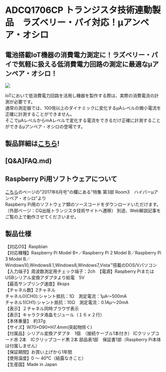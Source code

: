 # ADCQ1706CP トランジスタ技術連動製品　ラズベリー・パイ対応！μアンペア・オシロ

## 電池搭載IoT機器の消費電力測定に！ラズベリー・パイで気軽に扱える低消費電力回路の測定に最適なμアンペア・オシロ！

![](https://bit-trade-one.co.jp/wp/wp-content/uploads/2017/07/591d3fb7b06f92e51140eda56a2497691.png)  

IoTにおいて低消費電力回路を活用し機器を製作する際は、実際の消費電流の計測が必要です。  
通常の測定器では、100倍以上のダイナミックに変化するμAレベルの微小電流を正確に計測することができません。  
そこでμAレベルからmAレベルで変化する電流をできるだけ正確に計測することができるμアンペア・オシロの登場です。  

## 製品詳細は[こちら](https://bit-trade-one.co.jp/product/module/adcq1706cp/)!

## [Q&A]FAQ.md)

## Raspberry Pi用ソフトウェアについて

[こちら](https://toragi.cqpub.co.jp/tabid/831/Default.html)のページの"2017年6月号"の欄にある"特集 第3部 Room3　ハイパーμアンペア・オシロ"より  
Raspberry Pi用のソフトウェア類のソースコードをダウンロードいただけます。  （外部ページ：CQ出版トランジスタ技術サイトへ遷移）
別途、Web解説記事をご覧の上で動作させてくださいませ。  

## 製品仕様
【対応OS】Raspbian  
【対応機種】Raspberry Pi Model B+／Raspberry Pi 2 Model B／Raspberry Pi 3 Model B／  
           Windows10,Windows8.1,Windows8,Windows7,Vista™搭載のDOS/Vパソコン  
【入力端子】周波数測定用チェック端子：2ch　【電源】Raspberry PiまたはUSBシリアル変換アダプタより給電　5V  
【最高サンプリング速度】8ksps  
【チャネル数】2チャネル  
チャネル0(CH0):シャント抵抗：1Ω　測定電流：1μA～500mA  
チャネル1(CH1):シャント抵抗：10Ω　測定電流：0.1Aμ～20mA  
【表示】２チャネル同時ブラウザ表示  
【表示】キャラクタ液晶モジュール（１６ｘ２行）  
【本体重量】　約37g  
【サイズ】W70×D90×H7.4mm(突起物除く)  
【付属品】シリアル変換アダプタ　1個　（接続ケーブル1本付き） ICクリップコード赤 2本　ICクリップコード黒 2本  部品表1部　保証書1部（Raspberry Pi本体は付属しません）  
【保証期間】お買い上げから1年間  
【使用温度】0 ～ 40℃（結露なきこと）  
【生産国】Made in Japan  
